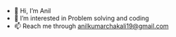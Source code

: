 - 👋 Hi, I’m Anil
- 👀 I’m interested in Problem solving and coding
- 📫 Reach me through anilkumarchakali19@gmail.com

